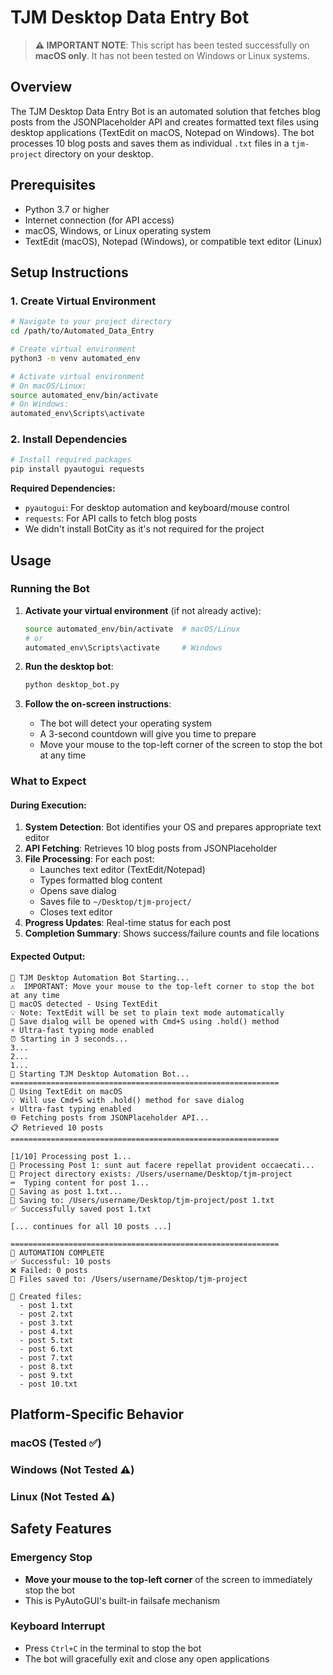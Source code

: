 # TJM Desktop Data Entry Bot

> **⚠️ IMPORTANT NOTE**: This script has been tested successfully on **macOS only**. It has not been tested on Windows or Linux systems.

## Overview

The TJM Desktop Data Entry Bot is an automated solution that fetches blog posts from the JSONPlaceholder API and creates formatted text files using desktop applications (TextEdit on macOS, Notepad on Windows). The bot processes 10 blog posts and saves them as individual `.txt` files in a `tjm-project` directory on your desktop.


## Prerequisites

- Python 3.7 or higher
- Internet connection (for API access)
- macOS, Windows, or Linux operating system
- TextEdit (macOS), Notepad (Windows), or compatible text editor (Linux)

## Setup Instructions

### 1. Create Virtual Environment

```bash
# Navigate to your project directory
cd /path/to/Automated_Data_Entry

# Create virtual environment
python3 -m venv automated_env

# Activate virtual environment
# On macOS/Linux:
source automated_env/bin/activate
# On Windows:
automated_env\Scripts\activate
```

### 2. Install Dependencies

```bash
# Install required packages
pip install pyautogui requests
```

**Required Dependencies:**
- `pyautogui`: For desktop automation and keyboard/mouse control
- `requests`: For API calls to fetch blog posts
- We didn't install BotCity as it's not required for the project


## Usage

### Running the Bot

1. **Activate your virtual environment** (if not already active):
   ```bash
   source automated_env/bin/activate  # macOS/Linux
   # or
   automated_env\Scripts\activate     # Windows
   ```

2. **Run the desktop bot**:
   ```bash
   python desktop_bot.py
   ```

3. **Follow the on-screen instructions**:
   - The bot will detect your operating system
   - A 3-second countdown will give you time to prepare
   - Move your mouse to the top-left corner of the screen to stop the bot at any time

### What to Expect

#### During Execution:
1. **System Detection**: Bot identifies your OS and prepares appropriate text editor
2. **API Fetching**: Retrieves 10 blog posts from JSONPlaceholder
3. **File Processing**: For each post:
   - Launches text editor (TextEdit/Notepad)
   - Types formatted blog content
   - Opens save dialog
   - Saves file to `~/Desktop/tjm-project/`
   - Closes text editor
4. **Progress Updates**: Real-time status for each post
5. **Completion Summary**: Shows success/failure counts and file locations

#### Expected Output:
```
🤖 TJM Desktop Automation Bot Starting...
⚠️  IMPORTANT: Move your mouse to the top-left corner to stop the bot at any time
🍎 macOS detected - Using TextEdit
💡 Note: TextEdit will be set to plain text mode automatically
💾 Save dialog will be opened with Cmd+S using .hold() method
⚡ Ultra-fast typing mode enabled
⏰ Starting in 3 seconds...
3...
2...
1...
🚀 Starting TJM Desktop Automation Bot...
============================================================
🍎 Using TextEdit on macOS
💡 Will use Cmd+S with .hold() method for save dialog
⚡ Ultra-fast typing enabled
🌐 Fetching posts from JSONPlaceholder API...
📋 Retrieved 10 posts
============================================================

[1/10] Processing post 1...
📝 Processing Post 1: sunt aut facere repellat provident occaecati...
📁 Project directory exists: /Users/username/Desktop/tjm-project
⌨️  Typing content for post 1...
💾 Saving as post 1.txt...
💾 Saving to: /Users/username/Desktop/tjm-project/post 1.txt
✅ Successfully saved post 1.txt

[... continues for all 10 posts ...]

============================================================
🎉 AUTOMATION COMPLETE
✅ Successful: 10 posts
❌ Failed: 0 posts
📁 Files saved to: /Users/username/Desktop/tjm-project

📄 Created files:
  - post 1.txt
  - post 2.txt
  - post 3.txt
  - post 4.txt
  - post 5.txt
  - post 6.txt
  - post 7.txt
  - post 8.txt
  - post 9.txt
  - post 10.txt
```


## Platform-Specific Behavior

### macOS (Tested ✅)

### Windows (Not Tested ⚠️)

### Linux (Not Tested ⚠️)

## Safety Features

### Emergency Stop
- **Move your mouse to the top-left corner** of the screen to immediately stop the bot
- This is PyAutoGUI's built-in failsafe mechanism

### Keyboard Interrupt
- Press `Ctrl+C` in the terminal to stop the bot
- The bot will gracefully exit and close any open applications

